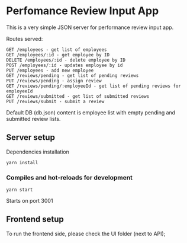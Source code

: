 # Perfomance Review Input App
This is a very simple JSON server for performance review input app.

Routes served: 
```
GET /employees - get list of employees
GET /employees/:id - get employee by ID
DELETE /employees/:id - delete employee by ID
POST /employees/:id - updates employee by id
PUT /employees - add new employee
GET /reviews/pending - get list of pending reviews
PUT /reviews/pending - assign review
GET /reviews/pending/:employeeId - get list of pending reviews for employeeId
GET /reviews/submitted - get list of submitted reviews
PUT /reviews/submit - submit a review
```
Default DB (db.json) content is employee list with empty pending and submitted review lists.

## Server setup
Dependencies installation
```
yarn install
```

### Compiles and hot-reloads for development
```
yarn start
```
Starts on port 3001

## Frontend setup
To run the frontend side, please check the UI folder (next to API);
